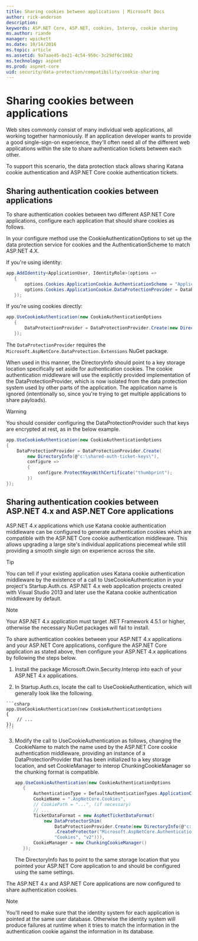 ```yaml
---
title: Sharing cookies between applications | Microsoft Docs
author: rick-anderson
description: 
keywords: ASP.NET Core, ASP.NET, cookies, Interop, cookie sharing
ms.author: riande
manager: wpickett
ms.date: 10/14/2016
ms.topic: article
ms.assetid: 9a7aae45-8e21-4c54-950c-3c29df6c1082
ms.technology: aspnet
ms.prod: aspnet-core
uid: security/data-protection/compatibility/cookie-sharing
---
```

# Sharing cookies between applications

Web sites commonly consist of many individual web applications, all working together harmoniously. If an application developer wants to provide a good single-sign-on experience, they'll often need all of the different web applications within the site to share authentication tickets between each other.

To support this scenario, the data protection stack allows sharing Katana cookie authentication and ASP.NET Core cookie authentication tickets.

## Sharing authentication cookies between applications

To share authentication cookies between two different ASP.NET Core applications, configure each application that should share cookies as follows.

In your configure method use the CookieAuthenticationOptions to set up the data protection service for cookies and the AuthenticationScheme to match ASP.NET 4.X.

If you're using identity:

```csharp
app.AddIdentity<ApplicationUser, IdentityRole>(options =>
   {
       options.Cookies.ApplicationCookie.AuthenticationScheme = "ApplicationCookie";
       options.Cookies.ApplicationCookie.DataProtectionProvider = DataProtectionProvider.Create(new DirectoryInfo(@"c:\shared-auth-ticket-keys\"));
   });
   ```

If you're using cookies directly:

```csharp
app.UseCookieAuthentication(new CookieAuthenticationOptions
   {
       DataProtectionProvider = DataProtectionProvider.Create(new DirectoryInfo(@"c:\shared-auth-ticket-keys\"))
   });
   ```
   
The `DataProtectionProvider` requires the `Microsoft.AspNetCore.DataProtection.Extensions` NuGet package.

When used in this manner, the DirectoryInfo should point to a key storage location specifically set aside for authentication cookies. The cookie authentication middleware will use the explicitly provided implementation of the DataProtectionProvider, which is now isolated from the data protection system used by other parts of the application. The application name is ignored (intentionally so, since you're trying to get multiple applications to share payloads).

>[!WARNING]
>You should consider configuring the DataProtectionProvider such that keys are encrypted at rest, as in the below example.
>
>
>  ```csharp
>  app.UseCookieAuthentication(new CookieAuthenticationOptions
>  {
>      DataProtectionProvider = DataProtectionProvider.Create(
>          new DirectoryInfo(@"c:\shared-auth-ticket-keys\"),
>          configure =>
>          {
>              configure.ProtectKeysWithCertificate("thumbprint");
>          })
>  });
>  ```

## Sharing authentication cookies between ASP.NET 4.x and ASP.NET Core applications

ASP.NET 4.x applications which use Katana cookie authentication middleware can be configured to generate authentication cookies which are compatible with the ASP.NET Core cookie authentication middleware. This allows upgrading a large site's individual applications piecemeal while still providing a smooth single sign on experience across the site.

>[!TIP]
> You can tell if your existing application uses Katana cookie authentication middleware by the existence of a call to UseCookieAuthentication in your project's Startup.Auth.cs. ASP.NET 4.x web application projects created with Visual Studio 2013 and later use the Katana cookie authentication middleware by default.

> [!NOTE]
> Your ASP.NET 4.x application must target .NET Framework 4.5.1 or higher, otherwise the necessary NuGet packages will fail to install.

To share authentication cookies between your ASP.NET 4.x applications and your ASP.NET Core applications, configure the ASP.NET Core application as stated above, then configure your ASP.NET 4.x applications by following the steps below.

1.  Install the package Microsoft.Owin.Security.Interop into each of your ASP.NET 4.x applications.

2.   In Startup.Auth.cs, locate the call to UseCookieAuthentication, which will generally look like the following.

    ```csharp
    app.UseCookieAuthentication(new CookieAuthenticationOptions
    {
        // ...
    });
    ```
    
3.  Modify the call to UseCookieAuthentication as follows, changing the CookieName to match the name used by the ASP.NET Core cookie authentication middleware, providing an instance of a DataProtectionProvider that has been initialized to a key storage location, and set CookieManager to interop ChunkingCookieManager so the chunking format is compatible.

    ```csharp
    app.UseCookieAuthentication(new CookieAuthenticationOptions
       {
           AuthenticationType = DefaultAuthenticationTypes.ApplicationCookie,
           CookieName = ".AspNetCore.Cookies",
           // CookiePath = "...", (if necessary)
           // ...
           TicketDataFormat = new AspNetTicketDataFormat(
               new DataProtectorShim(
                   DataProtectionProvider.Create(new DirectoryInfo(@"c:\shared-auth-ticket-keys\"))
                   .CreateProtector("Microsoft.AspNetCore.Authentication.Cookies.CookieAuthenticationMiddleware",
                   "Cookies", "v2"))),
           CookieManager = new ChunkingCookieManager()
       });
       ```
    The DirectoryInfo has to point to the same storage location that you pointed your ASP.NET Core application to and should be configured using the same settings.

The ASP.NET 4.x and ASP.NET Core applications are now configured to share authentication cookies.

> [!NOTE]
> You'll need to make sure that the identity system for each application is pointed at the same user database. Otherwise the identity system will produce failures at runtime when it tries to match the information in the authentication cookie against the information in its database.
